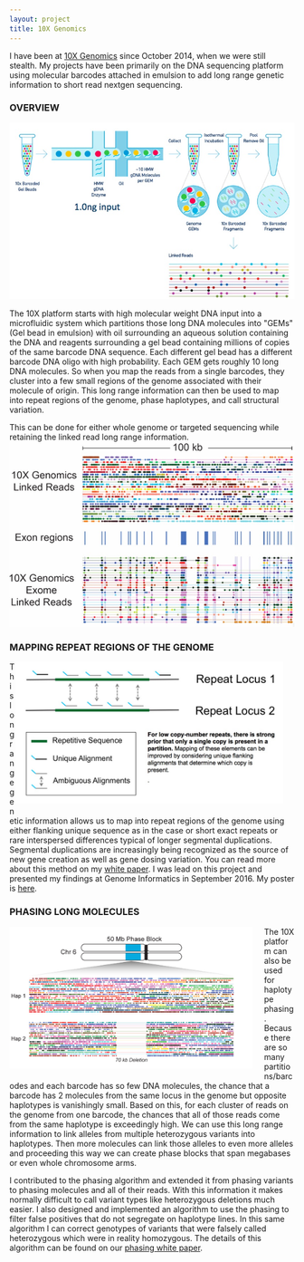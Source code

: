 ```yaml
---
layout: project
title: 10X Genomics
---
```


I have been at [10X Genomics](http://www.10xgenomics.com) since October 2014, when we were still stealth. My projects have been primarily on the DNA sequencing platform using molecular barcodes attached in emulsion to add long range genetic information to short read nextgen sequencing.

### OVERVIEW

<img src="../projects/overview.jpg" alt="10X Genomics technology" style = "align:center" >

The 10X platform starts with high molecular weight DNA input into a microfluidic system which partitions those long DNA molecules into "GEMs" (Gel bead in emulsion) with oil surrounding an aqueous solution containing the DNA and reagents surrounding a gel bead containing millions of copies of the same barcode DNA sequence. Each different gel bead has a different barcode DNA oligo with high probability. Each GEM gets roughly 10 long DNA molecules. So when you map the reads from a single barcodes, they cluster into a few small regions of the genome associated with their molecule of origin. This long range information can then be used to map into repeat regions of the genome, phase haplotypes, and call structural variation.

This can be done for either whole genome or targeted sequencing while retaining the linked read long range information.
<img src="../projects/genomeexome.jpg" alt="WGS or WES 10X linked reads" style="align:center">

### MAPPING REPEAT REGIONS OF THE GENOME

<img src="../projects/repeatmapping.jpg" alt="Mapping repeat regions of the genome confidently using 10X genomics molecular barcodes" style="float:right; height:250px;margin: 0 20px 20px 0;" class="img-rounded">
This long range genetic information allows us to map into repeat regions 
of the genome using either flanking unique sequence as in the case or short exact repeats or rare interspersed differences typical of longer 
segmental duplications. Segmental duplications are increasingly being recognized as the source of new gene creation as well as gene dosing variation. 
You can read more about this method on my <a href="../projects/lariat.pdf">white paper</a>. I was lead on this project and presented my findings 
at Genome Informatics in September 2016. My poster is <a href="../projects/GIposter.pptx">here</a>.

### PHASING LONG MOLECULES

<a href="http://www.10xgenomics.com/applications">
<img src="../projects/hetdel.jpg" alt="10X Het Deletion" style="float:left;height:250px;margin: 0 20px 20px 0;" class="img-rounded">
</a>

The 10X platform can also be used for haplotype phasing. Because there are so many partitions/barcodes and each barcode has so few DNA molecules, the chance that a barcode has 2 molecules from the same locus in the genome but opposite haplotypes is vanishingly small. Based on this, for each cluster of reads on the genome from one barcode, the chances that all of those reads come from the same haplotype is exceedingly high. We can use this long range information to link alleles from multiple heterozygous variants into haplotypes. Then more molecules can link those alleles to even more alleles and proceeding this way we can create phase blocks that span megabases or even whole chromosome arms. 

I contributed to the phasing algorithm and extended it from phasing variants to phasing molecules and all of their reads. With this information it makes normally difficult to call variant types like heterozygous deletions much easier. I also designed and implemented an algorithm to use the phasing to filter false positives that do not segregate on haplotype lines. In this same algorithm I can correct genotypes of variants that were falsely called heterozygous which were in reality homozygous. The details of this algorithm can be found on our <a href="../projects/phasing10x.pdf">phasing white paper</a>.
